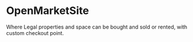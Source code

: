 # OpenMarketSite
Where Legal properties and space can be bought and sold or rented, with custom checkout point.
